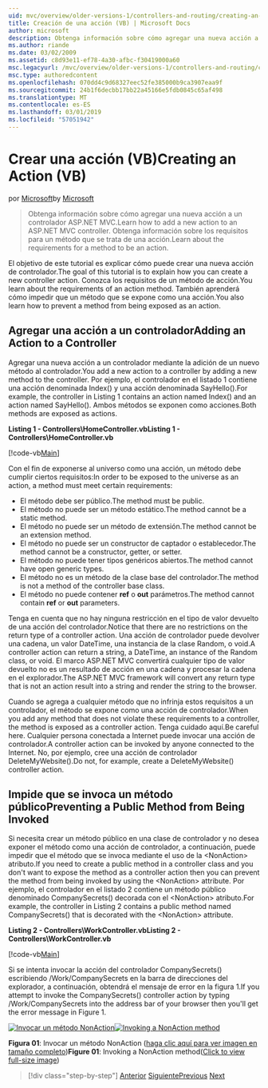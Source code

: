 ```yaml
---
uid: mvc/overview/older-versions-1/controllers-and-routing/creating-an-action-vb
title: Creación de una acción (VB) | Microsoft Docs
author: microsoft
description: Obtenga información sobre cómo agregar una nueva acción a un controlador ASP.NET MVC. Obtenga información sobre los requisitos para un método que se trata de una acción.
ms.author: riande
ms.date: 03/02/2009
ms.assetid: c8d93e11-ef78-4a30-afbc-f30419000a60
msc.legacyurl: /mvc/overview/older-versions-1/controllers-and-routing/creating-an-action-vb
msc.type: authoredcontent
ms.openlocfilehash: 070dd4c9d68327eec52fe385000b9ca3907eaa9f
ms.sourcegitcommit: 24b1f6decbb17bb22a45166e5fdb0845c65af498
ms.translationtype: MT
ms.contentlocale: es-ES
ms.lasthandoff: 03/01/2019
ms.locfileid: "57051942"
---
```

<a name="creating-an-action-vb"></a><span data-ttu-id="d5d04-104">Crear una acción (VB)</span><span class="sxs-lookup"><span data-stu-id="d5d04-104">Creating an Action (VB)</span></span>
====================
<span data-ttu-id="d5d04-105">por [Microsoft](https://github.com/microsoft)</span><span class="sxs-lookup"><span data-stu-id="d5d04-105">by [Microsoft](https://github.com/microsoft)</span></span>

> <span data-ttu-id="d5d04-106">Obtenga información sobre cómo agregar una nueva acción a un controlador ASP.NET MVC.</span><span class="sxs-lookup"><span data-stu-id="d5d04-106">Learn how to add a new action to an ASP.NET MVC controller.</span></span> <span data-ttu-id="d5d04-107">Obtenga información sobre los requisitos para un método que se trata de una acción.</span><span class="sxs-lookup"><span data-stu-id="d5d04-107">Learn about the requirements for a method to be an action.</span></span>


<span data-ttu-id="d5d04-108">El objetivo de este tutorial es explicar cómo puede crear una nueva acción de controlador.</span><span class="sxs-lookup"><span data-stu-id="d5d04-108">The goal of this tutorial is to explain how you can create a new controller action.</span></span> <span data-ttu-id="d5d04-109">Conozca los requisitos de un método de acción.</span><span class="sxs-lookup"><span data-stu-id="d5d04-109">You learn about the requirements of an action method.</span></span> <span data-ttu-id="d5d04-110">También aprenderá cómo impedir que un método que se expone como una acción.</span><span class="sxs-lookup"><span data-stu-id="d5d04-110">You also learn how to prevent a method from being exposed as an action.</span></span>

## <a name="adding-an-action-to-a-controller"></a><span data-ttu-id="d5d04-111">Agregar una acción a un controlador</span><span class="sxs-lookup"><span data-stu-id="d5d04-111">Adding an Action to a Controller</span></span>

<span data-ttu-id="d5d04-112">Agregar una nueva acción a un controlador mediante la adición de un nuevo método al controlador.</span><span class="sxs-lookup"><span data-stu-id="d5d04-112">You add a new action to a controller by adding a new method to the controller.</span></span> <span data-ttu-id="d5d04-113">Por ejemplo, el controlador en el listado 1 contiene una acción denominada Index() y una acción denominada SayHello().</span><span class="sxs-lookup"><span data-stu-id="d5d04-113">For example, the controller in Listing 1 contains an action named Index() and an action named SayHello().</span></span> <span data-ttu-id="d5d04-114">Ambos métodos se exponen como acciones.</span><span class="sxs-lookup"><span data-stu-id="d5d04-114">Both methods are exposed as actions.</span></span>

<span data-ttu-id="d5d04-115">**Listing 1 - Controllers\HomeController.vb**</span><span class="sxs-lookup"><span data-stu-id="d5d04-115">**Listing 1 - Controllers\HomeController.vb**</span></span>

[!code-vb[Main](creating-an-action-vb/samples/sample1.vb)]

<span data-ttu-id="d5d04-116">Con el fin de exponerse al universo como una acción, un método debe cumplir ciertos requisitos:</span><span class="sxs-lookup"><span data-stu-id="d5d04-116">In order to be exposed to the universe as an action, a method must meet certain requirements:</span></span>

- <span data-ttu-id="d5d04-117">El método debe ser público.</span><span class="sxs-lookup"><span data-stu-id="d5d04-117">The method must be public.</span></span>
- <span data-ttu-id="d5d04-118">El método no puede ser un método estático.</span><span class="sxs-lookup"><span data-stu-id="d5d04-118">The method cannot be a static method.</span></span>
- <span data-ttu-id="d5d04-119">El método no puede ser un método de extensión.</span><span class="sxs-lookup"><span data-stu-id="d5d04-119">The method cannot be an extension method.</span></span>
- <span data-ttu-id="d5d04-120">El método no puede ser un constructor de captador o establecedor.</span><span class="sxs-lookup"><span data-stu-id="d5d04-120">The method cannot be a constructor, getter, or setter.</span></span>
- <span data-ttu-id="d5d04-121">El método no puede tener tipos genéricos abiertos.</span><span class="sxs-lookup"><span data-stu-id="d5d04-121">The method cannot have open generic types.</span></span>
- <span data-ttu-id="d5d04-122">El método no es un método de la clase base del controlador.</span><span class="sxs-lookup"><span data-stu-id="d5d04-122">The method is not a method of the controller base class.</span></span>
- <span data-ttu-id="d5d04-123">El método no puede contener **ref** o **out** parámetros.</span><span class="sxs-lookup"><span data-stu-id="d5d04-123">The method cannot contain **ref** or **out** parameters.</span></span>

<span data-ttu-id="d5d04-124">Tenga en cuenta que no hay ninguna restricción en el tipo de valor devuelto de una acción del controlador.</span><span class="sxs-lookup"><span data-stu-id="d5d04-124">Notice that there are no restrictions on the return type of a controller action.</span></span> <span data-ttu-id="d5d04-125">Una acción de controlador puede devolver una cadena, un valor DateTime, una instancia de la clase Random, o void.</span><span class="sxs-lookup"><span data-stu-id="d5d04-125">A controller action can return a string, a DateTime, an instance of the Random class, or void.</span></span> <span data-ttu-id="d5d04-126">El marco ASP.NET MVC convertirá cualquier tipo de valor devuelto no es un resultado de acción en una cadena y procesar la cadena en el explorador.</span><span class="sxs-lookup"><span data-stu-id="d5d04-126">The ASP.NET MVC framework will convert any return type that is not an action result into a string and render the string to the browser.</span></span>

<span data-ttu-id="d5d04-127">Cuando se agrega a cualquier método que no infrinja estos requisitos a un controlador, el método se expone como una acción de controlador.</span><span class="sxs-lookup"><span data-stu-id="d5d04-127">When you add any method that does not violate these requirements to a controller, the method is exposed as a controller action.</span></span> <span data-ttu-id="d5d04-128">Tenga cuidado aquí.</span><span class="sxs-lookup"><span data-stu-id="d5d04-128">Be careful here.</span></span> <span data-ttu-id="d5d04-129">Cualquier persona conectada a Internet puede invocar una acción de controlador.</span><span class="sxs-lookup"><span data-stu-id="d5d04-129">A controller action can be invoked by anyone connected to the Internet.</span></span> <span data-ttu-id="d5d04-130">No, por ejemplo, cree una acción de controlador DeleteMyWebsite().</span><span class="sxs-lookup"><span data-stu-id="d5d04-130">Do not, for example, create a DeleteMyWebsite() controller action.</span></span>

## <a name="preventing-a-public-method-from-being-invoked"></a><span data-ttu-id="d5d04-131">Impide que se invoca un método público</span><span class="sxs-lookup"><span data-stu-id="d5d04-131">Preventing a Public Method from Being Invoked</span></span>

<span data-ttu-id="d5d04-132">Si necesita crear un método público en una clase de controlador y no desea exponer el método como una acción de controlador, a continuación, puede impedir que el método que se invoca mediante el uso de la &lt;NonAction&gt; atributo.</span><span class="sxs-lookup"><span data-stu-id="d5d04-132">If you need to create a public method in a controller class and you don't want to expose the method as a controller action then you can prevent the method from being invoked by using the &lt;NonAction&gt; attribute.</span></span> <span data-ttu-id="d5d04-133">Por ejemplo, el controlador en el listado 2 contiene un método público denominado CompanySecrets() decorada con el &lt;NonAction&gt; atributo.</span><span class="sxs-lookup"><span data-stu-id="d5d04-133">For example, the controller in Listing 2 contains a public method named CompanySecrets() that is decorated with the &lt;NonAction&gt; attribute.</span></span>

<span data-ttu-id="d5d04-134">**Listing 2 - Controllers\WorkController.vb**</span><span class="sxs-lookup"><span data-stu-id="d5d04-134">**Listing 2 - Controllers\WorkController.vb**</span></span>

[!code-vb[Main](creating-an-action-vb/samples/sample2.vb)]

<span data-ttu-id="d5d04-135">Si se intenta invocar la acción del controlador CompanySecrets() escribiendo /Work/CompanySecrets en la barra de direcciones del explorador, a continuación, obtendrá el mensaje de error en la figura 1.</span><span class="sxs-lookup"><span data-stu-id="d5d04-135">If you attempt to invoke the CompanySecrets() controller action by typing /Work/CompanySecrets into the address bar of your browser then you'll get the error message in Figure 1.</span></span>


<span data-ttu-id="d5d04-136">[![Invocar un método NonAction](creating-an-action-vb/_static/image1.jpg)](creating-an-action-vb/_static/image1.png)</span><span class="sxs-lookup"><span data-stu-id="d5d04-136">[![Invoking a NonAction method](creating-an-action-vb/_static/image1.jpg)](creating-an-action-vb/_static/image1.png)</span></span>

<span data-ttu-id="d5d04-137">**Figura 01**: Invocar un método NonAction ([haga clic aquí para ver imagen en tamaño completo](creating-an-action-vb/_static/image2.png))</span><span class="sxs-lookup"><span data-stu-id="d5d04-137">**Figure 01**: Invoking a NonAction method([Click to view full-size image](creating-an-action-vb/_static/image2.png))</span></span>

> [!div class="step-by-step"]
> <span data-ttu-id="d5d04-138">[Anterior](creating-a-controller-vb.md)
> [Siguiente](aspnet-mvc-controllers-overview-cs.md)</span><span class="sxs-lookup"><span data-stu-id="d5d04-138">[Previous](creating-a-controller-vb.md)
[Next](aspnet-mvc-controllers-overview-cs.md)</span></span>

